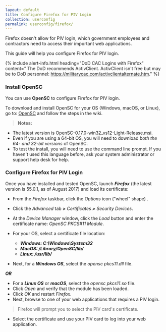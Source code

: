 ```yaml
---
layout: default
title: Configure Firefox for PIV Login
collection: userconfig
permalink: userconfig/firefox/
---
```


<!--Even though this Playbook is under Userconfig, it looks like these procedures are intended for an Admin who is setting up a user's computer? Is this correct? Clarify who the audience is?-->
Firefox doesn't allow for PIV login, which government employees and contractors need to access their important web applications. 

This guide will help you configure Firefox for PIV login. <!--LaChelle prefers short, simple statements (plain language) for Playbooks, so I've shortened the intro, done some word reduction throughout, and tried to add a friendly tone.-->

{% include alert-info.html heading="DoD CAC Logins with Firefox" content=" The DoD recommends ActivClient. ActivClient isn't free but may be to DoD personnel: <!--Can we find out whether it is free to them or not? If free to them, they would need permission to load it on their government computers, correct? --> https://militarycac.com/activclientalternate.htm." %} <!--According to the contributing.md (terms and conditions), Playbooks should be "vendor-neutral," so this info may not be acceptable. Who at DoD recommends ActivClient to its personnel? NOTE: This "alert-info" formatting produces a blue bannered, Info box on website. Suggest "info-alert" because this text digresses from procedures and speaks to a DoD audience vs. GSA's broader audience (Federal Government).-->

### Install OpenSC

You can use **OpenSC** to configure Firefox for PIV login. 

To download and install OpenSC for your OS (Windows, macOS, or Linux), go to:  [OpenSC](https://github.com/OpenSC/OpenSC/wiki) and follow the steps in the wiki. 

> **Notes:** 
  * The latest version is OpenSC-0.17.0-win32_vs12-Light-Release.msi.
  * Even if you are using a 64-bit OS, you will need to download _both the 64- and 32-bit versions_ of OpenSC.
  * To test the install, you will need to use the command line prompt. If you haven't used this language before, ask your system administrator or support help desk for help. 

### Configure Firefox for PIV Login

Once you have installed and tested OpenSC, launch **_Firefox_** (the latest version is 55.0.1, as of August 2017) and load its certificate:

* From the _Firefox_ taskbar, click the _Options_ icon ("wheel" shape) . 
* Click the _Advanced_ tab **>** _Certificates **>** Security Devices_.

* At the _Device Manager_ window, click the _Load_ button and enter the certificate name: _OpenSC PKCS#11 Module_.
* For your OS, select a certificate file location:

  * **_Windows: C:\Windows\System32_**
  * **_MacOS: /Library/OpenSC/lib/_**
  * **_Linux: /usr/lib/_**
  
* Next, for a **_Windows OS_**, select the _opensc pkcs11.dll_ file.

**_OR_**

* For a **_Linux OS_** or **_macOS_**, select the _opensc pkcs11.so_ file. 
* Click _Open_ and verify that the module has been loaded. 
* Click _OK_ and restart _Firefox_. 
* Next, browse to one of your web applications that requires a PIV login.

> Firefox will prompt you to select the PIV card's certificate. <!--Is this being done by an Admin or user?-->

* Select the certificate and use your PIV card to log into your web application. <!--Is loading the certificate is a one-time step for a user's computer or does it need to be reloaded each time the user needs to login with PIV? Suggest we clarify this for users or Admin, depending on what audience the procedures are for.-->
